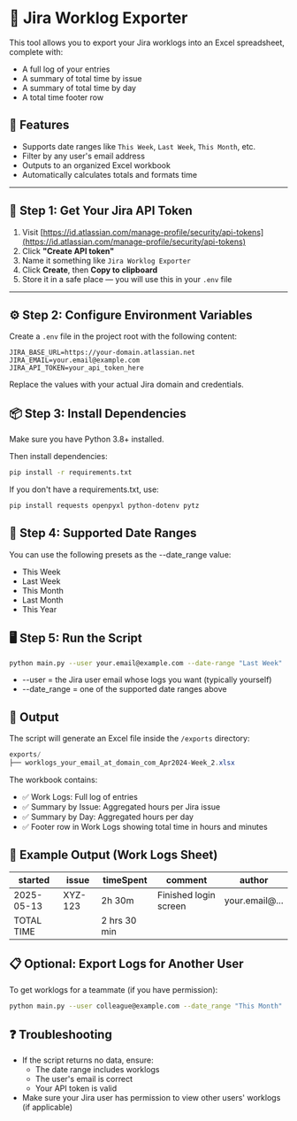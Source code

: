 # 🧾 Jira Worklog Exporter

This tool allows you to export your Jira worklogs into an Excel spreadsheet, complete with:

- A full log of your entries
- A summary of total time by issue
- A summary of total time by day
- A total time footer row

## 🚀 Features

- Supports date ranges like `This Week`, `Last Week`, `This Month`, etc.
- Filter by any user's email address
- Outputs to an organized Excel workbook
- Automatically calculates totals and formats time

---

## 🔐 Step 1: Get Your Jira API Token

1. Visit [https://id.atlassian.com/manage-profile/security/api-tokens](https://id.atlassian.com/manage-profile/security/api-tokens)
2. Click **"Create API token"**
3. Name it something like `Jira Worklog Exporter`
4. Click **Create**, then **Copy to clipboard**
5. Store it in a safe place — you will use this in your `.env` file

---

## ⚙️ Step 2: Configure Environment Variables

Create a `.env` file in the project root with the following content:

```env
JIRA_BASE_URL=https://your-domain.atlassian.net
JIRA_EMAIL=your.email@example.com
JIRA_API_TOKEN=your_api_token_here
```
Replace the values with your actual Jira domain and credentials.

## 📦 Step 3: Install Dependencies
Make sure you have Python 3.8+ installed.

Then install dependencies:
```bash
pip install -r requirements.txt
```
If you don't have a requirements.txt, use:
```bash
pip install requests openpyxl python-dotenv pytz
```

## 🧠 Step 4: Supported Date Ranges
You can use the following presets as the --date_range value:

- This Week
- Last Week
- This Month
- Last Month
- This Year

## 🖥️ Step 5: Run the Script
```bash
python main.py --user your.email@example.com --date-range "Last Week"
```
- --user = the Jira user email whose logs you want (typically yourself)
- --date_range = one of the supported date ranges above

## 📂 Output
The script will generate an Excel file inside the `/exports` directory:
```java
exports/
├── worklogs_your_email_at_domain_com_Apr2024-Week_2.xlsx
```
The workbook contains:
- ✅ Work Logs: Full log of entries
- ✅ Summary by Issue: Aggregated hours per Jira issue
- ✅ Summary by Day: Aggregated hours per day
- ✅ Footer row in Work Logs showing total time in hours and minutes

## 🧼 Example Output (Work Logs Sheet)
| started    | issue   | timeSpent    | comment               | author          |
| ---------- | ------- | ------------ | --------------------- | --------------- |
| 2025-05-13 | XYZ-123 | 2h 30m       | Finished login screen | your.email\@... |
| TOTAL TIME |         | 2 hrs 30 min |                       |                 |

## 📋 Optional: Export Logs for Another User
To get worklogs for a teammate (if you have permission):
```bash
python main.py --user colleague@example.com --date_range "This Month"
```

## ❓ Troubleshooting
- If the script returns no data, ensure:
    - The date range includes worklogs
    - The user's email is correct
    - Your API token is valid    
- Make sure your Jira user has permission to view other users' worklogs (if applicable)
